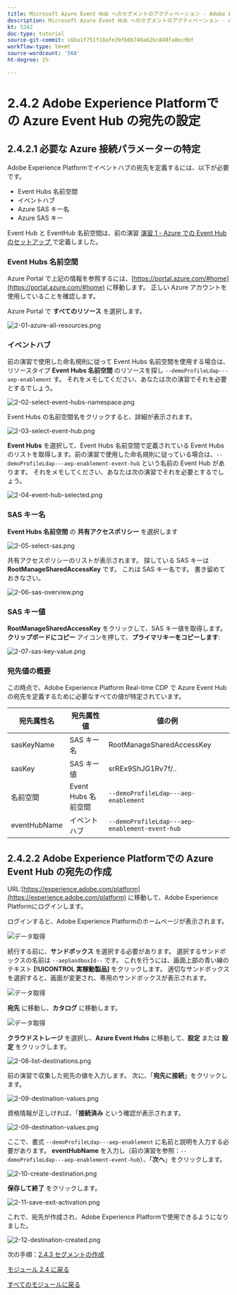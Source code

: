 ```yaml
---
title: Microsoft Azure Event Hub へのセグメントのアクティベーション - Adobe Experience Platformでの Event Hub RTCDP 宛先の設定
description: Microsoft Azure Event Hub へのセグメントのアクティベーション - Adobe Experience Platformでの Event Hub RTCDP 宛先の設定
kt: 5342
doc-type: tutorial
source-git-commit: c6ba1f751f18afe39fb6b746a62bc848fa8ec9bf
workflow-type: tm+mt
source-wordcount: '568'
ht-degree: 1%

---
```


# 2.4.2 Adobe Experience Platformでの Azure Event Hub の宛先の設定

## 2.4.2.1 必要な Azure 接続パラメーターの特定

Adobe Experience Platformでイベントハブの宛先を定義するには、以下が必要です。

- Event Hubs 名前空間
- イベントハブ
- Azure SAS キー名
- Azure SAS キー

Event Hub と EventHub 名前空間は、前の演習 [ 演習 1 - Azure での Event Hub のセットアップ ](./ex1.md) で定義しました。

### Event Hubs 名前空間

Azure Portal で上記の情報を参照するには、[https://portal.azure.com/#home](https://portal.azure.com/#home) に移動します。 正しい Azure アカウントを使用していることを確認します。

Azure Portal で **すべてのリソース** を選択します。

![2-01-azure-all-resources.png](./images/2-01-azure-all-resources.png)

### イベントハブ

前の演習で使用した命名規則に従って Event Hubs 名前空間を使用する場合は、リソースタイプ **Event Hubs 名前空間** のリソースを探し `--demoProfileLdap---aep-enablement` す。 それをメモしてください、あなたは次の演習でそれを必要とするでしょう。

![2-02-select-event-hubs-namespace.png](./images/2-02-select-event-hubs-namespace.png)

Event Hubs の名前空間名をクリックすると、詳細が表示されます。

![2-03-select-event-hub.png](./images/2-03-select-event-hub.png)

**Event Hubs** を選択して、Event Hubs 名前空間で定義されている Event Hubs のリストを取得します。前の演習で使用した命名規則に従っている場合は、`--demoProfileLdap---aep-enablement-event-hub` という名前の Event Hub があります。 それをメモしてください、あなたは次の演習でそれを必要とするでしょう。

![2-04-event-hub-selected.png](./images/2-04-event-hub-selected.png)

### SAS キー名

**Event Hubs 名前空間** の **共有アクセスポリシー** を選択します

![2-05-select-sas.png](./images/2-05-select-sas.png)

共有アクセスポリシーのリストが表示されます。 探している SAS キーは **RootManageSharedAccessKey** です。 これは SAS キー名です。 書き留めておきなさい。

![2-06-sas-overview.png](./images/2-06-sas-overview.png)

### SAS キー値

**RootManageSharedAccessKey** をクリックして、SAS キー値を取得します。 **クリップボードにコピー** アイコンを押して、**プライマリキーをコピーします**:

![2-07-sas-key-value.png](./images/2-07-sas-key-value.png)

### 宛先値の概要

この時点で、Adobe Experience Platform Real-time CDP で Azure Event Hub の宛先を定義するために必要なすべての値が特定されています。

| 宛先属性名 | 宛先属性値 | 値の例 |
|---|---|---|
| sasKeyName | SAS キー名 | RootManageSharedAccessKey |
| sasKey | SAS キー値 | srREx9ShJG1Rv7f/.. |
| 名前空間 | Event Hubs 名前空間 | `--demoProfileLdap---aep-enablement` |
| eventHubName | イベントハブ | `--demoProfileLdap---aep-enablement-event-hub` |

## 2.4.2.2 Adobe Experience Platformでの Azure Event Hub の宛先の作成

URL:[https://experience.adobe.com/platform](https://experience.adobe.com/platform) に移動して、Adobe Experience Platformにログインします。

ログインすると、Adobe Experience Platformのホームページが表示されます。

![データ取得](./../../../modules/datacollection/module1.2/images/home.png)

続行する前に、**サンドボックス** を選択する必要があります。 選択するサンドボックスの名前は ``--aepSandboxId--`` です。 これを行うには、画面上部の青い線のテキスト **[!UICONTROL 実稼動製品]** をクリックします。 適切なサンドボックスを選択すると、画面が変更され、専用のサンドボックスが表示されます。

![データ取得](./../../../modules/datacollection/module1.2/images/sb1.png)

**宛先** に移動し、**カタログ** に移動します。

![データ取得](./images/sb2a.png)

**クラウドストレージ** を選択し、**Azure Event Hubs** に移動して、**設定** または **設定** をクリックします。

![2-08-list-destinations.png](./images/2-08-list-destinations.png)

前の演習で収集した宛先の値を入力します。 次に、「**宛先に接続**」をクリックします。

![2-09-destination-values.png](./images/2-09-destination-values.png)

資格情報が正しければ、「**接続済み** という確認が表示されます。

![2-09-destination-values.png](./images/2-09-destination-valuesa.png)

ここで、書式 `--demoProfileLdap---aep-enablement` に名前と説明を入力する必要があります。 **eventHubName** を入力し（前の演習を参照：`--demoProfileLdap---aep-enablement-event-hub`）、「**次へ**」をクリックします。

![2-10-create-destination.png](./images/2-10-create-destination.png)

**保存して終了** をクリックします。

![2-11-save-exit-activation.png](./images/2-11-save-exit-activation.png)

これで、宛先が作成され、Adobe Experience Platformで使用できるようになりました。

![2-12-destination-created.png](./images/2-12-destination-created.png)

次の手順：[2.4.3 セグメントの作成 ](./ex3.md)

[モジュール 2.4 に戻る](./segment-activation-microsoft-azure-eventhub.md)

[すべてのモジュールに戻る](./../../../overview.md)
